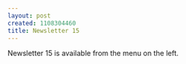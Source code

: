 ```yaml
--- 
layout: post
created: 1108304460
title: Newsletter 15
---
```

Newsletter 15 is available from the menu on the left.
